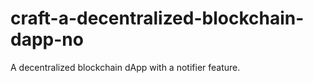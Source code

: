 # craft-a-decentralized-blockchain-dapp-no
A decentralized blockchain dApp with a notifier feature.
